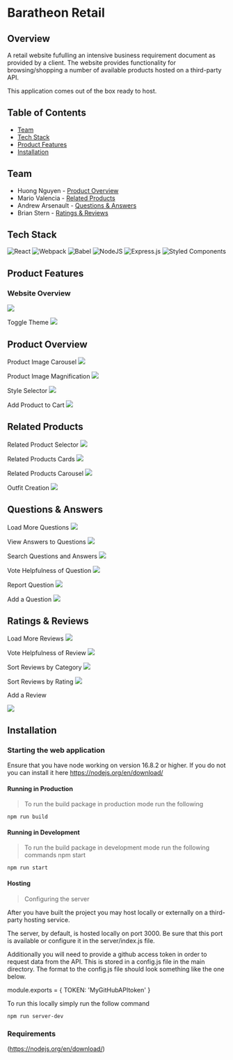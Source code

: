 
# Baratheon Retail


## Overview
A retail website fufulling an intensive business requirement document as provided by a client. The website provides functionality for browsing/shopping a number of available products hosted on a third-party API.

This application comes out of the box ready to host.

## Table of Contents
* [Team](https://github.com/RFCE2209-Baratheon/Front-End-Capstone/edit/main/readme.md#team)
* [Tech Stack](https://github.com/huongnguyen04/dinner-party/blob/main/README.md#tech-stack)  
* [Product Features](https://github.com/huongnguyen04/dinner-party/blob/main/README.md#product-features)  
* [Installation](https://github.com/huongnguyen04/dinner-party/blob/main/README.md#installation)  


## Team
* Huong Nguyen - [Product Overview](https://github.com/RFCE2209-Baratheon/Front-End-Capstone/tree/overview6#product-overview)
* Mario Valencia - [Related Products](https://github.com/RFCE2209-Baratheon/Front-End-Capstone/tree/overview6#related-products)
* Andrew Arsenault - [Questions & Answers](https://github.com/RFCE2209-Baratheon/Front-End-Capstone/tree/overview6#questions--answers)
* Brian Stern - [Ratings & Reviews](https://github.com/RFCE2209-Baratheon/Front-End-Capstone/tree/overview6#ratings--reviews)


## Tech Stack
![React](https://img.shields.io/badge/react-%2320232a.svg?style=for-the-badge&logo=react&logoColor=%2361DAFB)
![Webpack](https://img.shields.io/badge/webpack-%238DD6F9.svg?style=for-the-badge&logo=webpack&logoColor=black)
![Babel](https://img.shields.io/badge/Babel-F9DC3e?style=for-the-badge&logo=babel&logoColor=black)
![NodeJS](https://img.shields.io/badge/node.js-6DA55F?style=for-the-badge&logo=node.js&logoColor=white)
![Express.js](https://img.shields.io/badge/express.js-%23404d59.svg?style=for-the-badge&logo=express&logoColor=%2361DAFB)
![Styled Components](https://img.shields.io/badge/styled--components-DB7093?style=for-the-badge&logo=styled-components&logoColor=white)

## Product Features

### Website Overview
![](./readMeGifs/website.gif)

Toggle Theme
![](./readMeGifs/themeToggle.gif)

## Product Overview

Product Image Carousel
![](./readMeGifs/overviewCarousel.gif)

Product Image Magnification
![](./readMeGifs/overviewExpandedView.gif)

Style Selector
![](./readMeGifs/overviewStyleSelector.gif)

Add Product to Cart
![](./readMeGifs/overviewAddToCart.gif)

## Related Products

Related Product Selector
![](./readMeGifs/relatedProductChange.gif)

Related Products Cards
![](./readMeGifs/relatedCardAnimation.gif)

Related Products Carousel
![](./readMeGifs/relatedCardsCarousel.gif)

Outfit Creation
![](./readMeGifs/relatedOutfitCreation.gif)


## Questions & Answers

Load More Questions
![](./readMeGifs/qaLoadQuestions.gif)

View Answers to Questions
![](./readMeGifs/qaViewAnswers.gif)

Search Questions and Answers
![](./readMeGifs/qaSearch.gif)

Vote Helpfulness of Question
![](./readMeGifs/qaHelpfulVote.gif)

Report Question
![](./readMeGifs/qaReportQuestion.gif)

Add a Question
![](./readMeGifs/qaAddQuestion.gif)

## Ratings & Reviews

Load More Reviews
![](./readMeGifs/reviewLoadMoreReviews.gif)

Vote Helpfulness of Review
![](./readMeGifs/reviewsVoteHelpful.gif)

Sort Reviews by Category
![](./readMeGifs/reviewsSort.gif)

Sort Reviews by Rating
![](./readMeGifs/reviewsSortByRating.gif)

Add a Review

![](./readMeGifs/reviewsAddReview.gif)

## Installation

### Starting the web application

Ensure that you have node working on version 16.8.2 or higher. If you do not you can install it here https://nodejs.org/en/download/


#### Running in Production
>To run the build package in production mode run the following

```
npm run build
```
#### Running in Development
>To run the build package in development mode run the following commands npm start

```
npm run start
```


#### Hosting

> Configuring the server

After you have built the project you may host locally or externally on a third-party hosting service.

The server, by default, is hosted locally on port 3000. Be sure that this port is available or configure it in the server/index.js file.

Additionally you will need to provide a github access token in order to request data from the API. This is stored in a config.js file in the main directory. The format to the config.js file should look something like the one below.

module.exports = { TOKEN: 'MyGitHubAPItoken' }

To run this locally simply run the follow command

```
npm run server-dev
```


### Requirements
(https://nodejs.org/en/download/)
